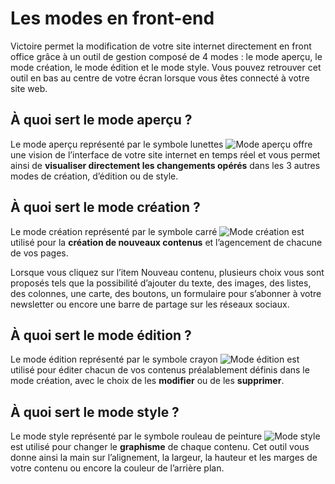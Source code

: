 # Les modes en front-end

Victoire permet la modification de votre site internet directement en front office grâce à un outil de gestion composé de 4 modes : le mode aperçu, le mode création, le mode édition et le mode style. Vous pouvez retrouver cet outil en bas au centre de votre écran lorsque vous êtes connecté à votre site web.


## À quoi sert le mode aperçu ?


Le mode aperçu représenté par le symbole lunettes ![Mode aperçu](http://i.imgur.com/AQakfI9.png) offre une vision de l’interface de votre site internet en temps réel et vous permet ainsi de **visualiser directement les changements opérés** dans les 3 autres modes de création, d’édition ou de style.


## À quoi sert le mode création ?


Le mode création représenté par le symbole carré ![Mode création](http://i.imgur.com/V2IJbLP.png) est utilisé pour la **création de nouveaux contenus** et l’agencement de chacune de vos pages.

Lorsque vous cliquez sur l’item Nouveau contenu, plusieurs choix vous sont proposés tels que la possibilité d’ajouter du texte, des images, des listes, des colonnes, une carte, des boutons, un formulaire pour s’abonner à votre newsletter ou encore une barre de partage sur les réseaux sociaux.


## À quoi sert le mode édition ?


Le mode édition représenté par le symbole crayon ![Mode édition](http://i.imgur.com/B1jNW2R.png) est utilisé pour éditer chacun de vos contenus préalablement définis dans le mode création, avec le choix de les **modifier** ou de les **supprimer**.


## À quoi sert le mode style ?


Le mode style représenté par le symbole rouleau de peinture ![Mode style](http://i.imgur.com/VXLqGbn.png) est utilisé pour changer le **graphisme** de chaque contenu. Cet outil vous donne ainsi la main sur l’alignement, la largeur, la hauteur et les marges de votre contenu ou encore la couleur de l’arrière plan. 
